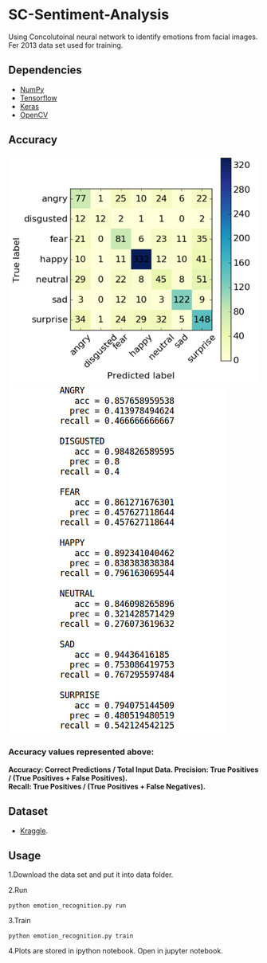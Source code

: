 # SC-Sentiment-Analysis
Using Concolutoinal neural network to identify emotions from facial images.
Fer 2013 data set used for training.


## Dependencies

- [NumPy](http://docs.scipy.org/doc/numpy-1.10.1/user/install.html)
- [Tensorflow](https://www.tensorflow.org/versions/r0.8/get_started/os_setup.html)
- [Keras](https://github.com/ignaciorlando/skinner/wiki/Keras-and-TensorFlow-installation)
- [OpenCV](https://opencv-python-tutroals.readthedocs.io/en/latest/)

## Accuracy

![Accuracy Plot](https://raw.githubusercontent.com/sharath29/SC-Sentiment-Analysis/master/results.png)
![Accuracy values](https://raw.githubusercontent.com/sharath29/SC-Sentiment-Analysis/master/results_values.png)


### Accuracy values represented above:
**Accuracy: Correct Predictions / Total Input Data.
Precision: True Positives / (True Positives + False Positives).  
Recall: True Positives / (True Positives + False Negatives).**

## Dataset

- [Kraggle](https://www.kaggle.com/c/challenges-in-representation-learning-facial-expression-recognition-challenge/data).

## Usage

1.Download the data set and put it into data folder.

2.Run
```
python emotion_recognition.py run
```

3.Train
```
python emotion_recognition.py train
```

4.Plots are stored in ipython notebook. Open in jupyter notebook.
